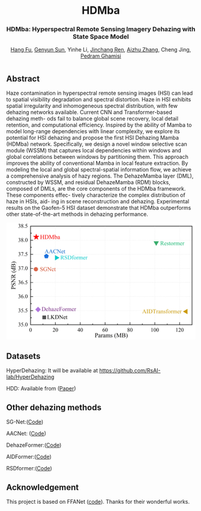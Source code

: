 <div align="center">
<h1>HDMba</h1>
<h3>HDMba: Hyperspectral Remote Sensing Imagery Dehazing with State Space Model</h3>

[Hang Fu](https://hang-fu.github.io/), [Genyun Sun](https://ocean.upc.edu.cn/2019/1107/c15434a224792/page.htm), Yinhe Li, [Jinchang Ren](https://scholar.google.com.hk/citations?user=Vsx9P-gAAAAJ&hl=zh-CN), [Aizhu Zhang](https://ocean.upc.edu.cn/2019/1108/c15434a224913/page.htm), Cheng Jing, [Pedram Ghamisi](https://www.ai4rs.com/)


</div>


#

## Abstract
Haze contamination in hyperspectral remote sensing images (HSI) can lead to spatial visibility degradation and spectral distortion. Haze in HSI exhibits spatial irregularity and inhomogeneous spectral distribution, with few dehazing networks available. Current CNN and Transformer-based dehazing meth- ods fail to balance global scene recovery, local detail retention, and computational efficiency. Inspired by the ability of Mamba to model long-range dependencies with linear complexity, we explore its potential for HSI dehazing and propose the first HSI Dehazing Mamba (HDMba) network. Specifically, we design a novel window selective scan module (WSSM) that captures local dependencies within windows and global correlations between windows by partitioning them. This approach improves the ability of conventional Mamba in local feature extraction. By modeling the local and global spectral-spatial information flow, we achieve a comprehensive analysis of hazy regions. The DehazeMamba layer (DML), constructed by WSSM, and residual DehazeMamba (RDM) blocks, composed of DMLs, are the core components of the HDMba framework. These components effec- tively characterize the complex distribution of haze in HSIs, aid- ing in scene reconstruction and dehazing. Experimental results on the Gaofen-5 HSI dataset demonstrate that HDMba outperforms other state-of-the-art methods in dehazing performance.


<div align="center">
<img src="performance.PNG" />
</div>


## Datasets

HyperDehazing: It will be available at https://github.com/RsAI-lab/HyperDehazing

HDD: Available from ([Paper](https://ieeexplore.ieee.org/document/9511329))


## Other dehazing methods

SG-Net:([Code](https://github.com/SZU-AdvTech-2022/158-A-Spectral-Grouping-based-Deep-Learning-Model-for-Haze-Removal-of-Hyperspectral-Images))

AACNet: ([Code](http://www.jiasen.tech/papers/))

DehazeFormer:([Code](https://github.com/IDKiro/DehazeFormer))

AIDFormer:([Code](https://github.com/AshutoshKulkarni4998/AIDTransformer))

RSDformer:([Code](https://github.com/MingTian99/RSDformer))


## Acknowledgement
This project is based on FFANet ([code](https://github.com/zhilin007/FFA-Net)). Thanks for their wonderful works.

